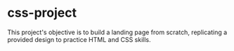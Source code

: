 # css-project
This project's objective is to build a landing page from scratch, replicating a provided design to practice HTML and CSS skills.
